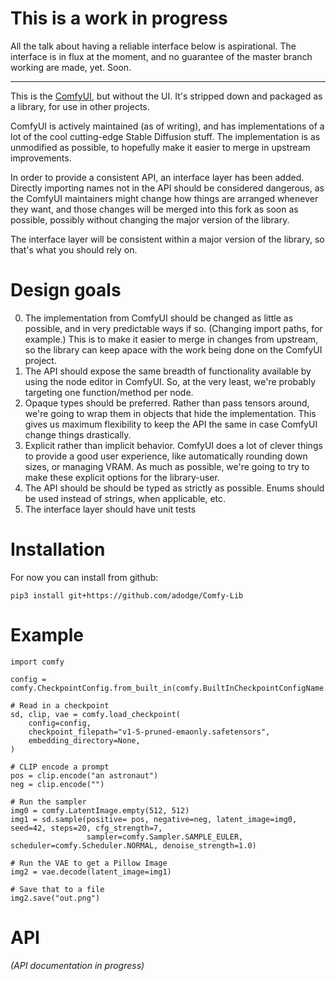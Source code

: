 # This is a work in progress

All the talk about having a reliable interface below is aspirational.  The
interface is in flux at the moment, and no guarantee of the master branch
working are made, yet.  Soon.

----

This is the [ComfyUI](https://github.com/comfyanonymous/ComfyUI), but without
the UI.  It's stripped down and packaged as a library, for use in other projects.

ComfyUI is actively maintained (as of writing), and has implementations of a
lot of the cool cutting-edge Stable Diffusion stuff.  The implementation is as
unmodified as possible, to hopefully make it easier to merge in upstream
improvements.

In order to provide a consistent API, an interface layer has
been added.  Directly importing names not in the API should be considered
dangerous, as the ComfyUI maintainers might change how things are arranged
whenever they want, and those changes will be merged into this fork as soon as
possible, possibly without changing the major version of the library.

The interface layer will be consistent within a major version of the library,
so that's what you should rely on.

# Design goals

0. The implementation from ComfyUI should be changed as little as possible, and
in very predictable ways if so.  (Changing import paths, for example.)  This is
to make it easier to merge in changes from upstream, so the library can keep
apace with the work being done on the ComfyUI project.
1. The API should expose the same breadth of functionality available by using
the node editor in ComfyUI.  So, at the very least, we're probably targeting
one function/method per node.
2. Opaque types should be preferred.  Rather than pass tensors around, we're
going to wrap them in objects that hide the implementation.  This gives us
maximum flexibility to keep the API the same in case ComfyUI change things
drastically.
3. Explicit rather than implicit behavior.  ComfyUI does a lot of clever things
to provide a good user experience, like automatically rounding down sizes, or
managing VRAM.  As much as possible, we're going to try to make these explicit
options for the library-user.
4. The API should be should be typed as strictly as possible.  Enums should be
used instead of strings, when applicable, etc.
5. The interface layer should have unit tests

# Installation

For now you can install from github:

```
pip3 install git+https://github.com/adodge/Comfy-Lib
```

# Example

```python3
import comfy

config = comfy.CheckpointConfig.from_built_in(comfy.BuiltInCheckpointConfigName.V1)

# Read in a checkpoint
sd, clip, vae = comfy.load_checkpoint(
    config=config,
    checkpoint_filepath="v1-5-pruned-emaonly.safetensors",
    embedding_directory=None,
)

# CLIP encode a prompt
pos = clip.encode("an astronaut")
neg = clip.encode("")

# Run the sampler
img0 = comfy.LatentImage.empty(512, 512)
img1 = sd.sample(positive= pos, negative=neg, latent_image=img0, seed=42, steps=20, cfg_strength=7,
                 sampler=comfy.Sampler.SAMPLE_EULER, scheduler=comfy.Scheduler.NORMAL, denoise_strength=1.0)

# Run the VAE to get a Pillow Image
img2 = vae.decode(latent_image=img1)

# Save that to a file
img2.save("out.png")
```

# API

*(API documentation in progress)*
